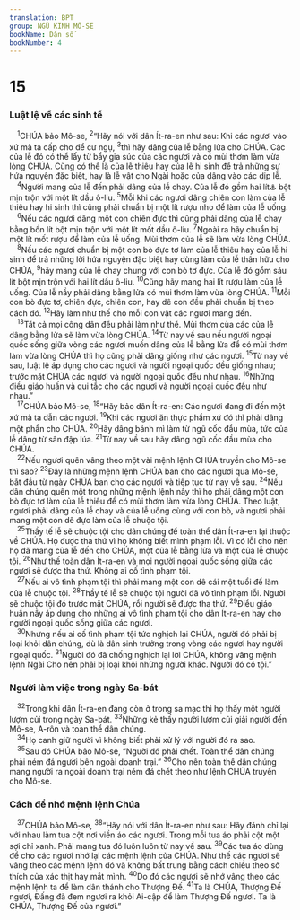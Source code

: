 ```yaml
---
translation: BPT
group: NGŨ KINH MÔ-SE
bookName: Dân số 
bookNumber: 4
---
```


<div class="title"><h1>15</h1><h3>Luật lệ về các sinh tế</h3></div>
<span class="verse dan_15_1"> <sup>1</sup>CHÚA bảo Mô-se,</span>
<span class="verse dan_15_2"><sup>2</sup>“Hãy nói với dân Ít-ra-en như sau: Khi các ngươi vào xứ mà ta cấp cho để cư ngụ,</span>
<span class="verse dan_15_3"><sup>3</sup>thì hãy dâng của lễ bằng lửa cho CHÚA. Các của lễ đó có thể lấy từ bầy gia súc của các ngươi và có mùi thơm làm vừa lòng CHÚA. Cũng có thể là của lễ thiêu hay của lễ hi sinh để trả những sự hứa nguyện đặc biệt, hay là lễ vật cho Ngài hoặc của dâng vào các dịp lễ.<br/></span>
<span class="verse dan_15_4"> <sup>4</sup>Người mang của lễ đến phải dâng của lễ chay. Của lễ đó gồm hai lít<a data-toggle="tooltip" data-placement="bottom" title="Nguyên văn, “một phần tư hin” (khoảng 0,8 lít).">⚓</a> bột mịn trộn với một lít dầu ô-liu.</span>
<span class="verse dan_15_5"><sup>5</sup>Mỗi khi các ngươi dâng chiên con làm của lễ thiêu hay hi sinh thì cũng phải chuẩn bị một lít rượu nho để làm của lễ uống.<br/></span>
<span class="verse dan_15_6"> <sup>6</sup>Nếu các ngươi dâng một con chiên đực thì cũng phải dâng của lễ chay bằng bốn lít bột mịn trộn với một lít mốt dầu ô-liu.</span>
<span class="verse dan_15_7"><sup>7</sup>Ngoài ra hãy chuẩn bị một lít mốt rượu để làm của lễ uống. Mùi thơm của lễ sẽ làm vừa lòng CHÚA.<br/></span>
<span class="verse dan_15_8"> <sup>8</sup>Nếu các ngươi chuẩn bị một con bò đực tơ làm của lễ thiêu hay của lễ hi sinh để trả những lời hứa nguyện đặc biệt hay dùng làm của lễ thân hữu cho CHÚA,</span>
<span class="verse dan_15_9"><sup>9</sup>hãy mang của lễ chay chung với con bò tơ đực. Của lễ đó gồm sáu lít bột mịn trộn với hai lít dầu ô-liu.</span>
<span class="verse dan_15_10"><sup>10</sup>Cũng hãy mang hai lít rượu làm của lễ uống. Của lễ nầy phải dâng bằng lửa có mùi thơm làm vừa lòng CHÚA.</span>
<span class="verse dan_15_11"><sup>11</sup>Mỗi con bò đực tơ, chiên đực, chiên con, hay dê con đều phải chuẩn bị theo cách đó.</span>
<span class="verse dan_15_12"><sup>12</sup>Hãy làm như thế cho mỗi con vật các ngươi mang đến.<br/></span>
<span class="verse dan_15_13"> <sup>13</sup>Tất cả mọi công dân đều phải làm như thế. Mùi thơm của các của lễ dâng bằng lửa sẽ làm vừa lòng CHÚA.</span>
<span class="verse dan_15_14"><sup>14</sup>Từ nay về sau nếu người ngoại quốc sống giữa vòng các ngươi muốn dâng của lễ bằng lửa để có mùi thơm làm vừa lòng CHÚA thì họ cũng phải dâng giống như các ngươi.</span>
<span class="verse dan_15_15"><sup>15</sup>Từ nay về sau, luật lệ áp dụng cho các ngươi và người ngoại quốc đều giống nhau; trước mặt CHÚA các ngươi và người ngoại quốc đều như nhau.</span>
<span class="verse dan_15_16"><sup>16</sup>Những điều giáo huấn và qui tắc cho các ngươi và người ngoại quốc đều như nhau.”<br/></span>
<span class="verse dan_15_17"> <sup>17</sup>CHÚA bảo Mô-se,</span>
<span class="verse dan_15_18"><sup>18</sup>“Hãy bảo dân Ít-ra-en: Các ngươi đang đi đến một xứ mà ta dẫn các ngươi.</span>
<span class="verse dan_15_19"><sup>19</sup>Khi các ngươi ăn thực phẩm xứ đó thì phải dâng một phần cho CHÚA.</span>
<span class="verse dan_15_20"><sup>20</sup>Hãy dâng bánh mì làm từ ngũ cốc đầu mùa, tức của lễ dâng từ sân đập lúa.</span>
<span class="verse dan_15_21"><sup>21</sup>Từ nay về sau hãy dâng ngũ cốc đầu mùa cho CHÚA.<br/></span>
<span class="verse dan_15_22"> <sup>22</sup>Nếu ngươi quên vâng theo một vài mệnh lệnh CHÚA truyền cho Mô-se thì sao?</span>
<span class="verse dan_15_23"><sup>23</sup>Đây là những mệnh lệnh CHÚA ban cho các ngươi qua Mô-se, bắt đầu từ ngày CHÚA ban cho các ngươi và tiếp tục từ nay về sau.</span>
<span class="verse dan_15_24"><sup>24</sup>Nếu dân chúng quên một trong những mệnh lệnh nầy thì họ phải dâng một con bò đực tơ làm của lễ thiêu để có mùi thơm làm vừa lòng CHÚA. Theo luật, ngươi phải dâng của lễ chay và của lễ uống cùng với con bò, và ngươi phải mang một con dê đực làm của lễ chuộc tội.<br/></span>
<span class="verse dan_15_25"> <sup>25</sup>Thầy tế lễ sẽ chuộc tội cho dân chúng để toàn thể dân Ít-ra-en lại thuộc về CHÚA. Họ được tha thứ vì họ không biết mình phạm lỗi. Vì có lỗi cho nên họ đã mang của lễ đến cho CHÚA, một của lễ bằng lửa và một của lễ chuộc tội.</span>
<span class="verse dan_15_26"><sup>26</sup>Như thế toàn dân Ít-ra-en và mọi người ngoại quốc sống giữa các ngươi sẽ được tha thứ. Không ai cố tình phạm tội.<br/></span>
<span class="verse dan_15_27"> <sup>27</sup>Nếu ai vô tình phạm tội thì phải mang một con dê cái một tuổi để làm của lễ chuộc tội.</span>
<span class="verse dan_15_28"><sup>28</sup>Thầy tế lễ sẽ chuộc tội người đã vô tình phạm lỗi. Người sẽ chuộc tội đó trước mặt CHÚA, rồi người sẽ được tha thứ.</span>
<span class="verse dan_15_29"><sup>29</sup>Điều giáo huấn nầy áp dụng cho những ai vô tình phạm tội cho dân Ít-ra-en hay cho người ngoại quốc sống giữa các ngươi.<br/></span>
<span class="verse dan_15_30"> <sup>30</sup>Nhưng nếu ai cố tình phạm tội tức nghịch lại CHÚA, người đó phải bị loại khỏi dân chúng, dù là dân sinh trưởng trong vòng các ngươi hay người ngoại quốc.</span>
<span class="verse dan_15_31"><sup>31</sup>Người đó đã chống nghịch lại lời CHÚA, không vâng mệnh lệnh Ngài Cho nên phải bị loại khỏi những người khác. Người đó có tội.”<br/></span>
<div class="title"><h3>Người làm việc trong ngày Sa-bát</h3></div>
<span class="verse dan_15_32"> <sup>32</sup>Trong khi dân Ít-ra-en đang còn ở trong sa mạc thì họ thấy một người lượm củi trong ngày Sa-bát.</span>
<span class="verse dan_15_33"><sup>33</sup>Những kẻ thấy người lượm củi giải người đến Mô-se, A-rôn và toàn thể dân chúng.<br/></span>
<span class="verse dan_15_34"> <sup>34</sup>Họ canh giữ người vì không biết phải xử lý với người đó ra sao.<br/></span>
<span class="verse dan_15_35"> <sup>35</sup>Sau đó CHÚA bảo Mô-se, “Người đó phải chết. Toàn thể dân chúng phải ném đá người bên ngoài doanh trại.”</span>
<span class="verse dan_15_36"><sup>36</sup>Cho nên toàn thể dân chúng mang người ra ngoài doanh trại ném đá chết theo như lệnh CHÚA truyền cho Mô-se.<br/></span>
<div class="title"><h3>Cách để nhớ mệnh lệnh Chúa</h3></div>
<span class="verse dan_15_37"> <sup>37</sup>CHÚA bảo Mô-se,</span>
<span class="verse dan_15_38"><sup>38</sup>“Hãy nói với dân Ít-ra-en như sau: Hãy đánh chỉ lại với nhau làm tua cột nơi viền áo các ngươi. Trong mỗi tua áo phải cột một sợi chỉ xanh. Phải mang tua đó luôn luôn từ nay về sau.</span>
<span class="verse dan_15_39"><sup>39</sup>Các tua áo dùng để cho các ngươi nhớ lại các mệnh lệnh của CHÚA. Như thế các ngươi sẽ vâng theo các mệnh lệnh đó và không bất trung bằng cách chiều theo sở thích của xác thịt hay mắt mình.</span>
<span class="verse dan_15_40"><sup>40</sup>Do đó các ngươi sẽ nhớ vâng theo các mệnh lệnh ta để làm dân thánh cho Thượng Đế.</span>
<span class="verse dan_15_41"><sup>41</sup>Ta là CHÚA, Thượng Đế ngươi, Đấng đã đem ngươi ra khỏi Ai-cập để làm Thượng Đế ngươi. Ta là CHÚA, Thượng Đế của ngươi.”<br/></span>

